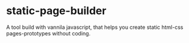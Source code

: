 # static-page-builder
A tool build with vannila javascript, that helps you create static html-css pages-prototypes without coding.

